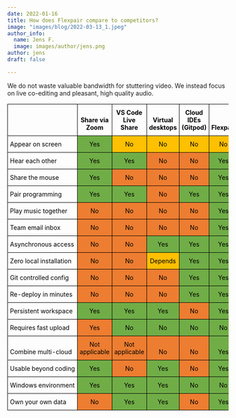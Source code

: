 ```yaml
---
date: 2022-01-16
title: How does Flexpair compare to competitors?
image: "images/blog/2022-03-13_1.jpeg"
author_info:
  name: Jens F.
  image: images/author/jens.png
author: jens
draft: false

---
```

<!-- Bei dieser Folie sollte die Grafik bzw. die Tabelle deutlich machen, wie die Funktionen eurer Lösung dazu beitragen, dass ihr euch von euren Mitbewerber*innen in wesentlichen Punkten unterscheidet. Das Analysieren und Anerkennen eurer Konkurrenz ist wichtig. Es zeigt, wie informiert ihr über euer Geschäftsfeld seid und wie kompetitiv euer Markt einzuschätzen ist.
 -->

 We do not waste valuable bandwidth for stuttering video. We instead focus on live co-editing and pleasant, high quality audio.

<!-- https://www.tablesgenerator.com -->
<!-- [html-validate-disable-next element-permitted-content] -->
<style type="text/css">
.tg  {border-collapse:collapse;border-spacing:0;}
.tg td{border-color:black;border-style:solid;border-width:1px;font-size:14px;
  overflow:hidden;padding:10px 5px;word-break:normal;}
.tg th{border-color:black;border-style:solid;border-width:1px;font-size:14px;
  font-weight:normal;overflow:hidden;padding:10px 5px;word-break:normal;}
.tg .tg-bobw{font-weight:bold;text-align:center;vertical-align:bottom}
.tg .tg-18q7{background-color:#70AD47;text-align:center;vertical-align:bottom}
.tg .tg-31j1{background-color:#FFC000;text-align:center;vertical-align:bottom}
.tg .tg-j6zm{font-weight:bold;text-align:left;vertical-align:bottom}
.tg .tg-7zrl{text-align:left;vertical-align:bottom; white-space:nowrap;}
.tg .tg-rtra{background-color:#ED7D31;text-align:center;vertical-align:bottom}
@media screen and (max-width: 767px) {.tg {width: auto !important;}.tg col {width: auto !important;}.tg-wrap {overflow-x: auto;-webkit-overflow-scrolling: touch;}}</style>
<div class="tg-wrap"><table class="tg">
<!-- [html-validate-disable-block element-required-attributes : th scope not present] -->
<thead>
  <tr>
    <th class="tg-j6zm" scope="col"></th>
    <th class="tg-bobw" scope="col"><span style="font-weight:700;font-style:normal;text-decoration:none;color:black">Share via Zoom</span></th>
    <th class="tg-bobw" scope="col"><span style="font-weight:700;font-style:normal;text-decoration:none;color:black">VS Code Live Share</span></th>
    <th class="tg-bobw" scope="col"><span style="font-weight:700;font-style:normal;text-decoration:none;color:black">Virtual desktops</span></th>
    <th class="tg-bobw" scope="col"><span style="font-weight:700;font-style:normal;text-decoration:none;color:black">Cloud IDEs (Gitpod)</span></th>
    <th class="tg-bobw" scope="col"><span style="font-weight:700;font-style:normal;text-decoration:none;color:black">Flexpair</span></th>
  </tr>
</thead>
<tbody>
  <tr>
    <td class="tg-7zrl"><span style="font-weight:400;font-style:normal;text-decoration:none;color:black">Appear on screen</span></td>
    <td class="tg-18q7"><span style="font-weight:400;font-style:normal;text-decoration:none;color:black;background-color:#70AD47">Yes</span></td>
    <td class="tg-31j1"><span style="font-weight:400;font-style:normal;text-decoration:none;color:black;background-color:#FFC000">No</span></td>
    <td class="tg-31j1"><span style="font-weight:400;font-style:normal;text-decoration:none;color:black;background-color:#FFC000">No</span></td>
    <td class="tg-31j1"><span style="font-weight:400;font-style:normal;text-decoration:none;color:black;background-color:#FFC000">No</span></td>
    <td class="tg-31j1"><span style="font-weight:400;font-style:normal;text-decoration:none;color:black;background-color:#FFC000">No</span></td>
  </tr>
  <tr>
    <td class="tg-7zrl"><span style="font-weight:400;font-style:normal;text-decoration:none;color:black">Hear each other</span></td>
    <td class="tg-18q7"><span style="font-weight:400;font-style:normal;text-decoration:none;color:black;background-color:#70AD47">Yes</span></td>
    <td class="tg-18q7"><span style="font-weight:400;font-style:normal;text-decoration:none;color:black;background-color:#70AD47">Yes</span></td>
    <td class="tg-rtra"><span style="font-weight:400;font-style:normal;text-decoration:none;color:black;background-color:#ED7D31">No</span></td>
    <td class="tg-rtra"><span style="font-weight:400;font-style:normal;text-decoration:none;color:black;background-color:#ED7D31">No</span></td>
    <td class="tg-18q7"><span style="font-weight:400;font-style:normal;text-decoration:none;color:black;background-color:#70AD47">Yes</span></td>
  </tr>
  <tr>
    <td class="tg-7zrl"><span style="font-weight:400;font-style:normal;text-decoration:none;color:black">Share the mouse</span></td>
    <td class="tg-18q7"><span style="font-weight:400;font-style:normal;text-decoration:none;color:black;background-color:#70AD47">Yes</span></td>
    <td class="tg-rtra"><span style="font-weight:400;font-style:normal;text-decoration:none;color:black;background-color:#ED7D31">No</span></td>
    <td class="tg-rtra"><span style="font-weight:400;font-style:normal;text-decoration:none;color:black;background-color:#ED7D31">No</span></td>
    <td class="tg-rtra"><span style="font-weight:400;font-style:normal;text-decoration:none;color:black;background-color:#ED7D31">No</span></td>
    <td class="tg-18q7"><span style="font-weight:400;font-style:normal;text-decoration:none;color:black;background-color:#70AD47">Yes</span></td>
  </tr>
  <tr>
    <td class="tg-7zrl"><span style="font-weight:400;font-style:normal;text-decoration:none;color:black">Pair programming</span></td>
    <td class="tg-18q7"><span style="font-weight:400;font-style:normal;text-decoration:none;color:black;background-color:#70AD47">Yes</span></td>
    <td class="tg-18q7"><span style="font-weight:400;font-style:normal;text-decoration:none;color:black;background-color:#70AD47">Yes</span></td>
    <td class="tg-rtra"><span style="font-weight:400;font-style:normal;text-decoration:none;color:black;background-color:#ED7D31">No</span></td>
    <td class="tg-18q7"><span style="font-weight:400;font-style:normal;text-decoration:none;color:black;background-color:#70AD47">Yes</span></td>
    <td class="tg-18q7"><span style="font-weight:400;font-style:normal;text-decoration:none;color:black;background-color:#70AD47">Yes</span></td>
  </tr>
  <tr>
    <td class="tg-7zrl"><span style="font-weight:400;font-style:normal;text-decoration:none;color:black">Play music together</span></td>
    <td class="tg-rtra"><span style="font-weight:400;font-style:normal;text-decoration:none;color:black;background-color:#ED7D31">No</span></td>
    <td class="tg-rtra"><span style="font-weight:400;font-style:normal;text-decoration:none;color:black;background-color:#ED7D31">No</span></td>
    <td class="tg-rtra"><span style="font-weight:400;font-style:normal;text-decoration:none;color:black;background-color:#ED7D31">No</span></td>
    <td class="tg-rtra"><span style="font-weight:400;font-style:normal;text-decoration:none;color:black;background-color:#ED7D31">No</span></td>
    <td class="tg-18q7"><span style="font-weight:400;font-style:normal;text-decoration:none;color:black;background-color:#70AD47">Yes</span></td>
  </tr>
  <tr>
    <td class="tg-7zrl"><span style="font-weight:400;font-style:normal;text-decoration:none;color:black">Team email inbox</span></td>
    <td class="tg-rtra"><span style="font-weight:400;font-style:normal;text-decoration:none;color:black;background-color:#ED7D31">No</span></td>
    <td class="tg-rtra"><span style="font-weight:400;font-style:normal;text-decoration:none;color:black;background-color:#ED7D31">No</span></td>
    <td class="tg-rtra"><span style="font-weight:400;font-style:normal;text-decoration:none;color:black;background-color:#ED7D31">No</span></td>
    <td class="tg-rtra"><span style="font-weight:400;font-style:normal;text-decoration:none;color:black;background-color:#ED7D31">No</span></td>
    <td class="tg-18q7"><span style="font-weight:400;font-style:normal;text-decoration:none;color:black;background-color:#70AD47">Yes</span></td>
  </tr>
  <tr>
    <td class="tg-7zrl"><span style="font-weight:400;font-style:normal;text-decoration:none;color:black">Asynchronous access</span></td>
    <td class="tg-rtra"><span style="font-weight:400;font-style:normal;text-decoration:none;color:black;background-color:#ED7D31">No</span></td>
    <td class="tg-rtra"><span style="font-weight:400;font-style:normal;text-decoration:none;color:black;background-color:#ED7D31">No</span></td>
    <td class="tg-18q7"><span style="font-weight:400;font-style:normal;text-decoration:none;color:black;background-color:#70AD47">Yes</span></td>
    <td class="tg-18q7"><span style="font-weight:400;font-style:normal;text-decoration:none;color:black;background-color:#70AD47">Yes</span></td>
    <td class="tg-18q7"><span style="font-weight:400;font-style:normal;text-decoration:none;color:black;background-color:#70AD47">Yes</span></td>
  </tr>
  <tr>
    <td class="tg-7zrl"><span style="font-weight:400;font-style:normal;text-decoration:none;color:black">Zero local installation</span></td>
    <td class="tg-rtra"><span style="font-weight:400;font-style:normal;text-decoration:none;color:black;background-color:#ED7D31">No</span></td>
    <td class="tg-rtra"><span style="font-weight:400;font-style:normal;text-decoration:none;color:black;background-color:#ED7D31">No</span></td>
    <td class="tg-31j1"><span style="font-weight:400;font-style:normal;text-decoration:none;color:black;background-color:#FFC000">Depends</span></td>
    <td class="tg-18q7"><span style="font-weight:400;font-style:normal;text-decoration:none;color:black;background-color:#70AD47">Yes</span></td>
    <td class="tg-18q7"><span style="font-weight:400;font-style:normal;text-decoration:none;color:black;background-color:#70AD47">Yes</span></td>
  </tr>
  <tr>
    <td class="tg-7zrl"><span style="font-weight:400;font-style:normal;text-decoration:none;color:black">Git controlled config</span></td>
    <td class="tg-rtra"><span style="font-weight:400;font-style:normal;text-decoration:none;color:black;background-color:#ED7D31">No</span></td>
    <td class="tg-rtra"><span style="font-weight:400;font-style:normal;text-decoration:none;color:black;background-color:#ED7D31">No</span></td>
    <td class="tg-rtra"><span style="font-weight:400;font-style:normal;text-decoration:none;color:black;background-color:#ED7D31">No</span></td>
    <td class="tg-18q7"><span style="font-weight:400;font-style:normal;text-decoration:none;color:black;background-color:#70AD47">Yes</span></td>
    <td class="tg-18q7"><span style="font-weight:400;font-style:normal;text-decoration:none;color:black;background-color:#70AD47">Yes</span></td>
  </tr>
  <tr>
    <td class="tg-7zrl"><span style="font-weight:400;font-style:normal;text-decoration:none;color:black">Re-deploy in minutes</span></td>
    <td class="tg-rtra"><span style="font-weight:400;font-style:normal;text-decoration:none;color:black;background-color:#ED7D31">No</span></td>
    <td class="tg-rtra"><span style="font-weight:400;font-style:normal;text-decoration:none;color:black;background-color:#ED7D31">No</span></td>
    <td class="tg-rtra"><span style="font-weight:400;font-style:normal;text-decoration:none;color:black;background-color:#ED7D31">No</span></td>
    <td class="tg-18q7"><span style="font-weight:400;font-style:normal;text-decoration:none;color:black;background-color:#70AD47">Yes</span></td>
    <td class="tg-18q7"><span style="font-weight:400;font-style:normal;text-decoration:none;color:black;background-color:#70AD47">Yes</span></td>
  </tr>
  <tr>
    <td class="tg-7zrl"><span style="font-weight:400;font-style:normal;text-decoration:none;color:black">Persistent workspace</span></td>
    <td class="tg-18q7"><span style="font-weight:400;font-style:normal;text-decoration:none;color:black;background-color:#70AD47">Yes</span></td>
    <td class="tg-18q7"><span style="font-weight:400;font-style:normal;text-decoration:none;color:black;background-color:#70AD47">Yes</span></td>
    <td class="tg-18q7"><span style="font-weight:400;font-style:normal;text-decoration:none;color:black;background-color:#70AD47">Yes</span></td>
    <td class="tg-rtra"><span style="font-weight:400;font-style:normal;text-decoration:none;color:black;background-color:#ED7D31">No</span></td>
    <td class="tg-18q7"><span style="font-weight:400;font-style:normal;text-decoration:none;color:black;background-color:#70AD47">Yes</span></td>
  </tr>
  <tr>
    <td class="tg-7zrl"><span style="font-weight:400;font-style:normal;text-decoration:none;color:black">Requires fast upload</span></td>
    <td class="tg-rtra"><span style="font-weight:400;font-style:normal;text-decoration:none;color:black;background-color:#ED7D31">Yes</span></td>
    <td class="tg-18q7"><span style="font-weight:400;font-style:normal;text-decoration:none;color:black;background-color:#70AD47">No</span></td>
    <td class="tg-18q7"><span style="font-weight:400;font-style:normal;text-decoration:none;color:black;background-color:#70AD47">No</span></td>
    <td class="tg-18q7"><span style="font-weight:400;font-style:normal;text-decoration:none;color:black;background-color:#70AD47">No</span></td>
    <td class="tg-18q7"><span style="font-weight:400;font-style:normal;text-decoration:none;color:black;background-color:#70AD47">No</span></td>
  </tr>
  <tr>
    <td class="tg-7zrl"><span style="font-weight:400;font-style:normal;text-decoration:none;color:black">Combine multi-cloud</span></td>
    <td class="tg-rtra"><span style="font-weight:400;font-style:normal;text-decoration:none;color:black;background-color:#ED7D31">Not applicable</span></td>
    <td class="tg-rtra"><span style="font-weight:400;font-style:normal;text-decoration:none;color:black;background-color:#ED7D31">Not applicable</span></td>
    <td class="tg-rtra"><span style="font-weight:400;font-style:normal;text-decoration:none;color:black;background-color:#ED7D31">No</span></td>
    <td class="tg-rtra"><span style="font-weight:400;font-style:normal;text-decoration:none;color:black;background-color:#ED7D31">No</span></td>
    <td class="tg-18q7"><span style="font-weight:400;font-style:normal;text-decoration:none;color:black;background-color:#70AD47">Yes</span></td>
  </tr>
  <tr>
    <td class="tg-7zrl"><span style="font-weight:400;font-style:normal;text-decoration:none;color:black">Usable beyond coding</span></td>
    <td class="tg-18q7"><span style="font-weight:400;font-style:normal;text-decoration:none;color:black;background-color:#70AD47">Yes</span></td>
    <td class="tg-rtra"><span style="font-weight:400;font-style:normal;text-decoration:none;color:black;background-color:#ED7D31">No</span></td>
    <td class="tg-18q7"><span style="font-weight:400;font-style:normal;text-decoration:none;color:black;background-color:#70AD47">Yes</span></td>
    <td class="tg-rtra"><span style="font-weight:400;font-style:normal;text-decoration:none;color:black;background-color:#ED7D31">No</span></td>
    <td class="tg-18q7"><span style="font-weight:400;font-style:normal;text-decoration:none;color:black;background-color:#70AD47">Yes</span></td>
  </tr>
  <tr>
    <td class="tg-7zrl"><span style="font-weight:400;font-style:normal;text-decoration:none;color:black">Windows environment</span></td>
    <td class="tg-18q7"><span style="font-weight:400;font-style:normal;text-decoration:none;color:black;background-color:#70AD47">Yes</span></td>
    <td class="tg-18q7"><span style="font-weight:400;font-style:normal;text-decoration:none;color:black;background-color:#70AD47">Yes</span></td>
    <td class="tg-18q7"><span style="font-weight:400;font-style:normal;text-decoration:none;color:black;background-color:#70AD47">Yes</span></td>
    <td class="tg-18q7"><span style="font-weight:400;font-style:normal;text-decoration:none;color:black;background-color:#70AD47">No</span></td>
    <td class="tg-18q7"><span style="font-weight:400;font-style:normal;text-decoration:none;color:black;background-color:#70AD47">No</span></td>
  </tr>
  <tr>
    <td class="tg-7zrl"><span style="font-weight:400;font-style:normal;text-decoration:none;color:black">Own your own data</span></td>
    <td class="tg-rtra"><span style="font-weight:400;font-style:normal;text-decoration:none;color:black;background-color:#ED7D31">No</span></td>
    <td class="tg-18q7"><span style="font-weight:400;font-style:normal;text-decoration:none;color:black;background-color:#70AD47">Yes</span></td>
    <td class="tg-18q7"><span style="font-weight:400;font-style:normal;text-decoration:none;color:black;background-color:#70AD47">Yes</span></td>
    <td class="tg-rtra"><span style="font-weight:400;font-style:normal;text-decoration:none;color:black;background-color:#ED7D31">No</span></td>
    <td class="tg-18q7"><span style="font-weight:400;font-style:normal;text-decoration:none;color:black;background-color:#70AD47">Yes</span></td>
  </tr>
</tbody>
</table></div>
